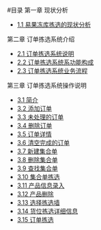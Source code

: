 #目录
第一章 现状分析
- [1.1 易果冻库拣选的现状分析](1.0.md)

第二章 订单拣选系统介绍
- [2.1 订单拣选系统说明](2.1.md)
- [2.2 订单拣选系统系功能构成](2.2.md)
- [2.3 订单拣选系统业务流程](2.3.md)

第三章 订单拣选系统操作说明
- [3.1 简介](3.1.md)
- [3.2 添加订单](3.2.md)
- [3.3 未处理的订单](3.3.md)
- [3.4 删除订单](3.4.md)
- [3.5 订单详情](3.5.md)
- [3.6 清空完成的订单](3.6.md)
- [3.7 新建集合单](3.7.md)
- [3.8 删除集合单](3.8.md)
- [3.9 查找集合单](3.9.md)
- [3.10 集合单拣选](3.10.md)
- [3.11 产品信息录入](3.11.md)
- [3.12 产品删除](3.12.md)
- [3.13 选择拣选墙](3.13.md)
- [3.14 货位拣选详细信息](Luner)
- [3.15 订单拣选](Luner)



